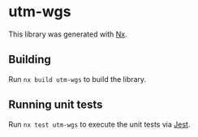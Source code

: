 # utm-wgs

This library was generated with [Nx](https://nx.dev).

## Building

Run `nx build utm-wgs` to build the library.

## Running unit tests

Run `nx test utm-wgs` to execute the unit tests via [Jest](https://jestjs.io).
